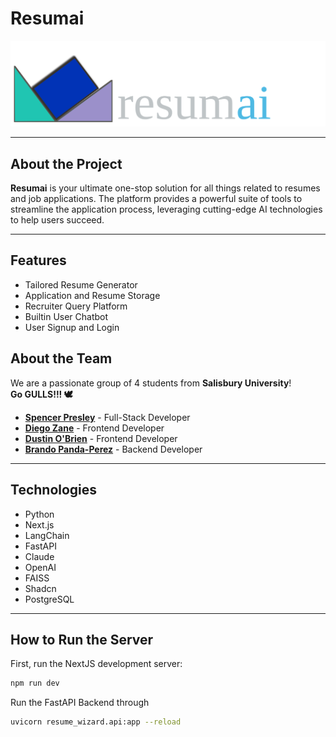 # **Resumai**

![ResumAI Logo](./public/resumai.png)

---

## **About the Project**

**Resumai** is your ultimate one-stop solution for all things related to resumes and job applications. The platform provides a powerful suite of tools to streamline the application process, leveraging cutting-edge AI technologies to help users succeed.

---

## **Features**

- Tailored Resume Generator
- Application and Resume Storage
- Recruiter Query Platform
- Builtin User Chatbot
- User Signup and Login

## **About the Team**

We are a passionate group of 4 students from **Salisbury University**!  
**Go GULLS!!! 🕊️**

- **[Spencer Presley](https://github.com/SpencerPresley)** - Full-Stack Developer
- **[Diego Zane](https://github.com/cscx1)** - Frontend Developer
- **[Dustin O'Brien](https://github.com/Omniladder)** - Frontend Developer
- **[Brando Panda-Perez](https://github.com/Murcielago13)** - Backend Developer

---

## **Technologies**

- Python
- Next.js
- LangChain
- FastAPI
- Claude
- OpenAI
- FAISS
- Shadcn
- PostgreSQL

---

## **How to Run the Server**

First, run the NextJS development server:

```bash
npm run dev
```

Run the FastAPI Backend through

```bash
uvicorn resume_wizard.api:app --reload
```
